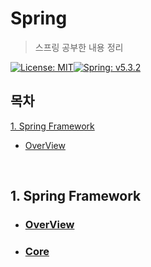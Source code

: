 # Spring

> 스프링 공부한 내용 정리

[![License: MIT](https://img.shields.io/badge/License-MIT-yellow.svg)](https://opensource.org/licenses/MIT)[![Spring: v5.3.2](https://img.shields.io/badge/Spring-v5.3.2-orange)](https://docs.spring.io/spring-framework/docs/current/reference/html/)

## 목차

[1. Spring Framework](#1.-spring-framework)

- [OverView](#overview)

​	

## 1. Spring Framework

- ###  [OverView](./SpringFramework/OverView.md)


- ### [Core]()

